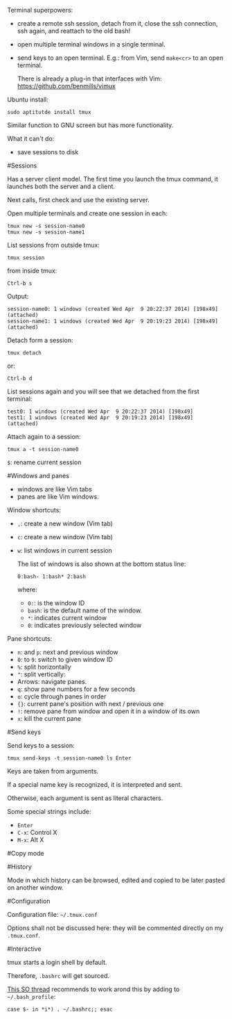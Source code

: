 Terminal superpowers:

-   create a remote ssh session, detach from it, close the ssh connection, ssh again, and reattach to the old bash!

-   open multiple terminal windows in a single terminal.

-   send keys to an open terminal. E.g.: from Vim, send `make<cr>` to an open terminal.

    There is already a plug-in that interfaces with Vim: <https://github.com/benmills/vimux>

Ubuntu install:

    sudo aptitutde install tmux

Similar function to GNU screen but has more functionality.

What it can't do:

- save sessions to disk

#Sessions

Has a server client model. The first time you launch the tmux command, it launches both the server and a client.

Next calls, first check and use the existing server.

Open multiple terminals and create one session in each:

    tmux new -s session-name0
    tmux new -s session-name1

List sessions from outside tmux:

    tmux session

from inside tmux:

    Ctrl-b s

Output:

    session-name0: 1 windows (created Wed Apr  9 20:22:37 2014) [198x49] (attached)
    session-name1: 1 windows (created Wed Apr  9 20:19:23 2014) [198x49] (attached)

Detach form a session:

    tmux detach

or:

    Ctrl-b d

List sessions again and you will see that we detached from the first terminal:

    test0: 1 windows (created Wed Apr  9 20:22:37 2014) [198x49]
    test1: 1 windows (created Wed Apr  9 20:19:23 2014) [198x49] (attached)

Attach again to a session:

    tmux a -t session-name0

`$`: rename current session

#Windows and panes

- windows are like Vim tabs
- panes are like Vim windows.

Window shortcuts:

-   `,`: create a new window (Vim tab)

-   `c`: create a new window (Vim tab)

-   `w`: list windows in current session

    The list of windows is also shown at the bottom status line:

        0:bash- 1:bash* 2:bash

    where:

    - `0:`: is the window ID
    - `bash`: is the default name of the window.
    - `*`: indicates current window
    - `0`: indicates previously selected window

Pane shortcuts:

- `n`: and `p`: next and previous window
- `0`: to `9`: switch to given window ID
- `%`: split horizontally
- `"`: split vertically:
- Arrows: navigate panes.
- `q`: show pane numbers for a few seconds
- `o`: cycle through panes in order
- `{}`: current pane's position with next / previous one
- `!`: remove pane from window and open it in a window of its own
- `x`: kill the current pane

#Send keys

Send keys to a session:

    tmux send-keys -t session-name0 ls Enter

Keys are taken from arguments.

If a special name key is recognized, it is interpreted and sent.

Otherwise, each argument is sent as literal characters.

Some special strings include:

- `Enter`
- `C-x`: Control X
- `M-x`: Alt X

#Copy mode

#History

Mode in which history can be browsed, edited and copied to be later pasted on another window.

#Configuration

Configuration file: `~/.tmux.conf`

Options shall not be discussed here: they will be commented directly on my `.tmux.conf`.

#Interactive

tmux starts a login shell by default.

Therefore, `.bashrc` will get sourced.

[This SO thread](http://unix.stackexchange.com/questions/38402/aliases-and-tmux) recommends to work arond this by adding to `~/.bash_profile`:

    case $- in *i*) . ~/.bashrc;; esac
